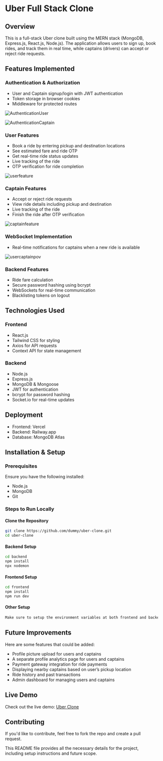 # Uber Full Stack Clone

## Overview
This is a full-stack Uber clone built using the MERN stack (MongoDB, Express.js, React.js, Node.js). The application allows users to sign up, book rides, and track them in real time, while captains (drivers) can accept or reject ride requests.

## Features Implemented
### Authentication & Authorization
- User and Captain signup/login with JWT authentication
- Token storage in browser cookies
- Middleware for protected routes

![AuthenticationUser](/public/Authentication%20user.png) 

![AuthenticationCaptain](/public/Authentication%20captain.png) 


### User Features
- Book a ride by entering pickup and destination locations
- See estimated fare and ride OTP
- Get real-time ride status updates
- Live tracking of the ride
- OTP verification for ride completion

![userfeature](/public/userfeature.png) 


### Captain Features
- Accept or reject ride requests
- View ride details including pickup and destination
- Live tracking of the ride
- Finish the ride after OTP verification

![captainfeature](/public/captainfeature.png) 

### WebSocket Implementation
- Real-time notifications for captains when a new ride is available

![usercaptainpov](/public/usercaptainpov.png) 


### Backend Features
- Ride fare calculation
- Secure password hashing using bcrypt
- WebSockets for real-time communication
- Blacklisting tokens on logout

## Technologies Used
### Frontend
- React.js
- Tailwind CSS for styling
- Axios for API requests
- Context API for state management

### Backend
- Node.js
- Express.js
- MongoDB & Mongoose
- JWT for authentication
- bcrypt for password hashing
- Socket.io for real-time updates

## Deployment
- Frontend: Vercel
- Backend: Railway.app
- Database: MongoDB Atlas

## Installation & Setup
### Prerequisites
Ensure you have the following installed:
- Node.js
- MongoDB
- Git

### Steps to Run Locally
#### Clone the Repository
```sh
git clone https://github.com/dummy/uber-clone.git
cd uber-clone
```

#### Backend Setup
```sh
cd backend
npm install
npx nodemon
```

#### Frontend Setup
```sh
cd frontend
npm install
npm run dev
```
#### Other Setup
```sh
Make sure to setup the environment variables at both frontend and backend
```

## Future Improvements
Here are some features that could be added:
- Profile picture upload for users and captains
- A separate profile analytics page for users and captains
- Payment gateway integration for ride payments
- Displaying nearby captains based on user’s pickup location
- Ride history and past transactions
- Admin dashboard for managing users and captains

## Live Demo
Check out the live demo: [Uber Clone](https://uber-frontend-taupe.vercel.app/)

## Contributing
If you'd like to contribute, feel free to fork the repo and create a pull request.



This README file provides all the necessary details for the project, including setup instructions and future scope.
